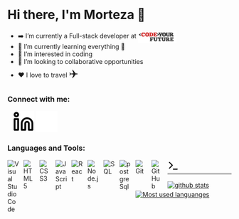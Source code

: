 <p align="center"><!--<img width="100%" src="./img/header.jpg" />--></p>
<br />

# Hi there, I'm Morteza 👋 

- ➡️ I’m currently a Full-stack developer at <a href="https://codeyourfuture.io/"><img align="center" width="18%" src="./img/cyf_logo.png" /></a>
- 🌱 I’m currently learning everything 🤣
- 👀 I’m interested in coding 
- 👯 I’m looking to collaborative opportunities
- ❤️ I love to travel <span style="font-size:25px;">✈️</span>

### Connect with me:

&nbsp;&nbsp;
[![website](./img/linkedin-light.svg)](https://www.linkedin.com/in/morteza-khojasteh/#gh-light-mode-only)
[![website](./img/linkedin-dark.svg)](https://www.linkedin.com/in/morteza-khojasteh/#gh-dark-mode-only)
<br />

### Languages and Tools:

[<img align="left" alt="Visual Studio Code" width="26px" src="https://cdn.jsdelivr.net/gh/devicons/devicon/icons/vscode/vscode-original.svg" style="padding-right:10px;" />][webdevlist]
[<img align="left" alt="HTML5" width="26px" src="https://cdn.jsdelivr.net/gh/devicons/devicon/icons/html5/html5-original.svg" style="padding-right:10px;" />][webdevlist]
[<img align="left" alt="CSS3" width="26px" src="https://cdn.jsdelivr.net/gh/devicons/devicon/icons/css3/css3-original.svg" style="padding-right:10px;" />][csslist]
[<img align="left" alt="JavaScript" width="26px" src="https://cdn.jsdelivr.net/gh/devicons/devicon/icons/javascript/javascript-original.svg" style="padding-right:10px;" />][jslist]
[<img align="left" alt="React" width="26px" src="https://cdn.jsdelivr.net/gh/devicons/devicon/icons/react/react-original.svg" style="padding-right:10px;" />][reactlist]
[<img align="left" alt="Node.js" width="26px" src="https://cdn.jsdelivr.net/gh/devicons/devicon/icons/nodejs/nodejs-original.svg" style="padding-right:10px;" />][webdevlist]
[<img align="left" alt="SQL" width="26px" src="https://cdn.jsdelivr.net/gh/devicons/devicon/icons/mysql/mysql-original.svg" style="padding-right:10px;" />][webdevlist]
[<img align="left" alt="postgreSql" width="26px" src="https://cdn.jsdelivr.net/gh/devicons/devicon/icons/postgresql/postgresql-original.svg" style="padding-right:10px;" />][webdevlist]
[<img align="left" alt="Git" width="26px" src="https://cdn.jsdelivr.net/gh/devicons/devicon/icons/git/git-original.svg" style="padding-right:10px;" />][webdevlist]
[<img align="left" alt="GitHub" width="26px" src="https://user-images.githubusercontent.com/3369400/139448065-39a229ba-4b06-434b-bc67-616e2ed80c8f.png" style="padding-right:10px;" />][webdevlist]
[<img align="left" alt="Terminal" width="26px" src="./img/terminal-light.svg" />][webdevlist]
<br />

----

<a href="https://github.com/Morteza-Khojasteh?tab=repositories"><img align="center" src="https://github-readme-stats.vercel.app/api?username=Morteza-Khojasteh" alt="github stats" /></a>&nbsp;&nbsp;<a href="https://github.com/Morteza-Khojasteh?tab=repositories"><img align="center" src="https://github-readme-stats.vercel.app/api/top-langs/?username=Morteza-Khojasteh" alt="Most used languanges"/></a>


[website]: https://
[course]: http://codeyourfuture.io
[twitter]: https://twitter.com/
[youtube]: https://youtube.com/
[instagram]: https://instagram.com/
[linkedin]: https://www.linkedin.com/in/morteza-khojasteh
[webdevlist]: https://github.com/Morteza-Khojasteh?tab=repositories
[jslist]: https://github.com/Morteza-Khojasteh?tab=repositories&q=&type=&language=javascript&sort=
[csslist]: https://github.com/Morteza-Khojasteh?tab=repositories&q=&type=&language=css&sort=
[reactlist]: https://github.com/Morteza-Khojasteh?tab=repositories

